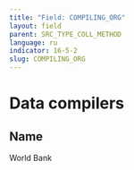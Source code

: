 ```yaml
---
title: "Field: COMPILING_ORG"
layout: field
parent: SRC_TYPE_COLL_METHOD
language: ru
indicator: 16-5-2
slug: COMPILING_ORG
---
```

# Data compilers

## Name

World Bank